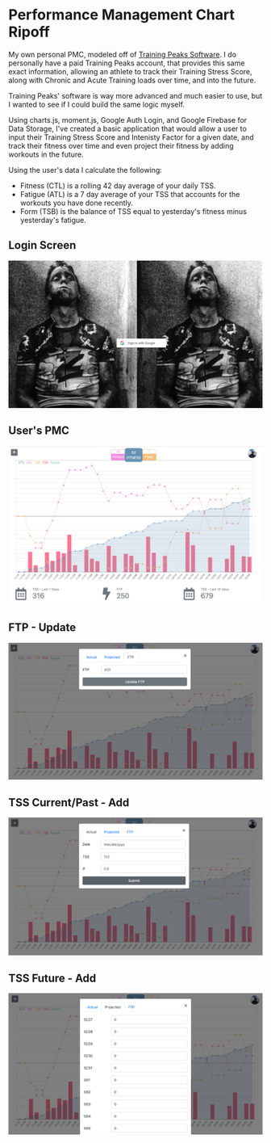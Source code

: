 # Performance Management Chart Ripoff
My own personal PMC, modeled off of [Training Peaks Software](https://www.trainingpeaks.com/blog/what-is-the-performance-management-chart/). I do personally have a paid Training Peaks account, that provides this same exact information, allowing an athlete to track their Training Stress Score, along with Chronic and Acute Training loads over time, and into the future. 

Training Peaks' software is way more advanced and much easier to use, but I wanted to see if I could build the same logic myself. 

Using charts.js, moment.js, Google Auth Login, and Google Firebase for Data Storage, I've created a basic application that would allow a user to input their Training Stress Score and Intenisty Factor for a given date, and track their fitness over time and even project their fitness by adding workouts in the future.

Using the user's data I calculate the following:
* Fitness (CTL) is a rolling 42 day average of your daily TSS.
* Fatigue (ATL) is a 7 day average of your TSS that accounts for the workouts you have done recently.
* Form (TSB) is the balance of TSS equal to yesterday's fitness minus yesterday's fatigue.

## Login Screen
![](readme_images/login.png)

## User's PMC
![](readme_images/pmc.png)

## FTP - Update
![](readme_images/ftp_update.png)

## TSS Current/Past - Add
![](readme_images/tss_add.png)

## TSS Future - Add
![](readme_images/tss_future.png)
